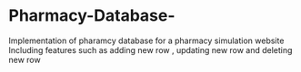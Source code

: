 # Pharmacy-Database-
Implementation of pharamcy database for a pharmacy simulation website 
Including features such as adding new row , updating new row and deleting new row 
